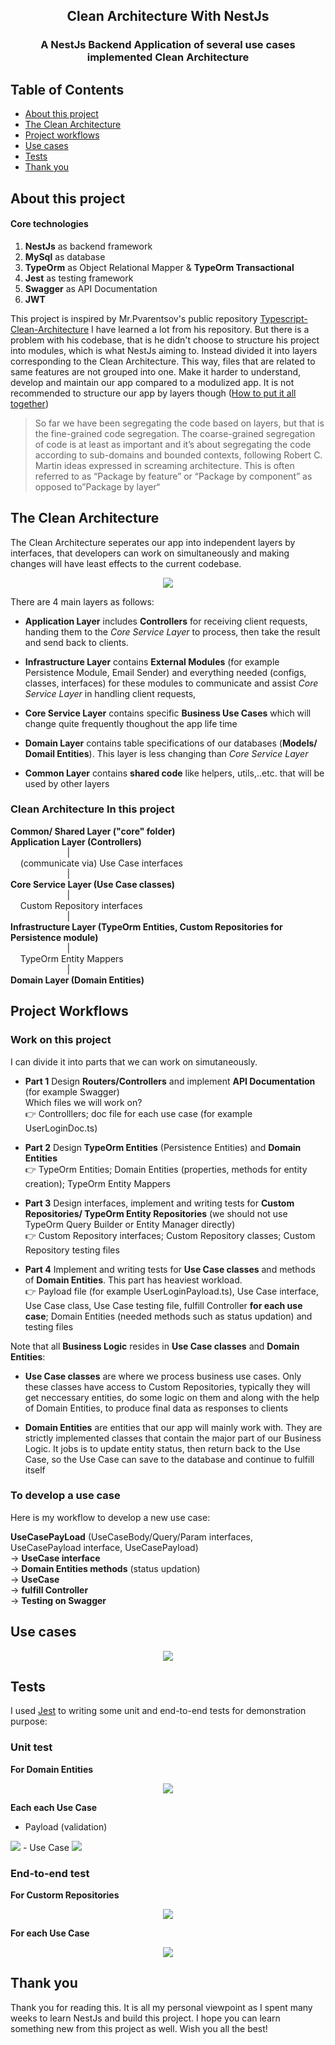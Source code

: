 <h2 align="center">Clean Architecture With NestJs</h2>
  
<h3 align="center">A NestJs Backend Application of several use cases implemented Clean Architecture</h3>

##  Table of Contents

- [About this project](#about )
- [The Clean Architecture](#cleanarchitecture)
- [Project workflows](#workflow)
- [Use cases](#usecase )
- [Tests](#test)
- [Thank you](#thank )


##  About this project <a name = "about"></a>

#### Core technologies
1. **NestJs** as backend framework
2. **MySql** as database
3. **TypeOrm** as Object Relational Mapper & **TypeOrm Transactional**
4. **Jest** as testing framework
5. **Swagger** as API Documentation
6. **JWT**


This project is inspired by Mr.Pvarentsov's public repository  [Typescript-Clean-Architecture](https://github.com/pvarentsov/typescript-clean-architecture)
I have learned a lot from his repository. But there is a problem with his codebase, that is he didn't choose to structure his project into modules, which is what NestJs aiming to. Instead divided it into layers corresponding to the Clean Architecture. This way, files that are related to same features are not grouped into one. Make it harder to understand, develop and maintain our app compared to a modulized app. It is not recommended to structure our app by layers though ([How to put it all together](https://herbertograca.com/2017/11/16/explicit-architecture-01-ddd-hexagonal-onion-clean-cqrs-how-i-put-it-all-together/))
> So far we have been segregating the code based on layers, but that is the fine-grained code segregation. The coarse-grained segregation of code is at least as important and it’s about segregating the code according to sub-domains and bounded contexts, following Robert C. Martin ideas expressed in screaming architecture. This is often referred to as “Package by feature” or “Package by component” as opposed to”Package by layer“

## The Clean Architecture <a name = "cleanarchitecture"></a>
 
The Clean Architecture seperates our app into independent layers by interfaces, that developers can work on simultaneously and making changes will have least effects to the current codebase.

<p align="center"> 
    <img src="./asset/clean-architecture.png">
</p>

There are 4 main layers as follows:
* **Application Layer** includes **Controllers** for receiving client requests, handing them to the *Core Service Layer* to process, then take the result and send back to clients.

* **Infrastructure Layer** contains **External Modules** (for example Persistence Module, Email Sender) and everything needed (configs, classes, interfaces) for these modules to communicate and assist *Core Service Layer* in handling client requests,  

* **Core Service Layer** contains specific **Business Use Cases** which will change quite frequently thoughout the app life time

* **Domain Layer** contains table specifications of our databases (**Models/ Domail Entities**). This layer is less changing than *Core Service Layer* 

* **Common Layer** contains **shared code** like helpers, utils,..etc. that will be used by other layers

### Clean Architecture In this project
**Common/ Shared Layer ("core" folder)**\
**Application Layer (Controllers)**\
&nbsp;&nbsp;&nbsp;&nbsp;&nbsp;&nbsp;&nbsp;&nbsp;&nbsp;&nbsp;&nbsp;&nbsp;&nbsp;&nbsp;&nbsp;&nbsp;&nbsp;&nbsp;&nbsp;&nbsp;&nbsp;&nbsp;&nbsp;|\
&nbsp;&nbsp;&nbsp;&nbsp;(communicate via) Use Case interfaces\
&nbsp;&nbsp;&nbsp;&nbsp;&nbsp;&nbsp;&nbsp;&nbsp;&nbsp;&nbsp;&nbsp;&nbsp;&nbsp;&nbsp;&nbsp;&nbsp;&nbsp;&nbsp;&nbsp;&nbsp;&nbsp;&nbsp;&nbsp;|\
**Core Service Layer (Use Case classes)**\
&nbsp;&nbsp;&nbsp;&nbsp;&nbsp;&nbsp;&nbsp;&nbsp;&nbsp;&nbsp;&nbsp;&nbsp;&nbsp;&nbsp;&nbsp;&nbsp;&nbsp;&nbsp;&nbsp;&nbsp;&nbsp;&nbsp;&nbsp;|\
&nbsp;&nbsp;&nbsp;&nbsp;Custom Repository interfaces\
&nbsp;&nbsp;&nbsp;&nbsp;&nbsp;&nbsp;&nbsp;&nbsp;&nbsp;&nbsp;&nbsp;&nbsp;&nbsp;&nbsp;&nbsp;&nbsp;&nbsp;&nbsp;&nbsp;&nbsp;&nbsp;&nbsp;&nbsp;|\
**Infrastructure Layer (TypeOrm Entities, Custom Repositories for Persistence module)**\
&nbsp;&nbsp;&nbsp;&nbsp;&nbsp;&nbsp;&nbsp;&nbsp;&nbsp;&nbsp;&nbsp;&nbsp;&nbsp;&nbsp;&nbsp;&nbsp;&nbsp;&nbsp;&nbsp;&nbsp;&nbsp;&nbsp;&nbsp;|\
&nbsp;&nbsp;&nbsp;&nbsp;TypeOrm Entity Mappers\
&nbsp;&nbsp;&nbsp;&nbsp;&nbsp;&nbsp;&nbsp;&nbsp;&nbsp;&nbsp;&nbsp;&nbsp;&nbsp;&nbsp;&nbsp;&nbsp;&nbsp;&nbsp;&nbsp;&nbsp;&nbsp;&nbsp;&nbsp;|\
**Domain Layer (Domain Entities)**

## Project Workflows <a name="workflow"> </a>

### Work on this project

I can divide it into parts that we can work on simutaneously.
 
* **Part 1** Design **Routers/Controllers** and implement **API Documentation** (for example Swagger)\
Which files we will work on?\
👉 Controlllers; doc file for each use case (for example UserLoginDoc.ts)


* **Part 2** Design **TypeOrm Entities** (Persistence Entities) and **Domain Entities** \
👉 TypeOrm Entities; Domain Entities (properties, methods for entity creation); TypeOrm Entity Mappers


* **Part 3** Design interfaces, implement and writing tests for **Custom Repositories/ TypeOrm Entity Repositories** (we should not use TypeOrm Query Builder or Entity Manager directly)\
👉 Custom Repository interfaces; Custom Repository classes; Custom Repository testing files


* **Part 4** Implement and writing tests for **Use Case classes** and methods of **Domain Entities**. This part has heaviest workload.\
👉 Payload file (for example UserLoginPayload.ts), Use Case interface, Use Case class, Use Case testing file, fulfill Controller **for each use case**; Domain Entities (needed methods such as status updation) and testing files 


Note that all **Business Logic** resides in **Use Case classes** and **Domain Entities**:

* **Use Case classes** are where we process business use cases. Only these classes have access to Custom Repositories, typically they will get neccessary entities, do some logic on them and along with the help of Domain Entities, to produce final data as responses to clients
 
* **Domain Entities** are entities that our app will mainly work with. They are strictly implemented classes that contain the major part of our Business Logic. It jobs is to update entity status, then return back to the Use Case, so the Use Case can save to the database and continue to fulfill itself  

### To develop a use case 
Here is my workflow to develop a new use case:

**UseCasePayLoad** (UseCaseBody/Query/Param interfaces, UseCasePayload interface, UseCasePayload)<br>
→ **UseCase interface**<br>
→ **Domain Entities methods** (status updation)<br>
→ **UseCase**<br>
→ **fulfill Controller**<br>
→ **Testing on Swagger**


## Use cases <a name="usecase"></a>
<p align="center"> 
    <img src="./asset/use-cases.png">
</p>

## Tests <a name="test"> </a>
I used [Jest](https://jestjs.io/) to writing some unit and end-to-end tests for demonstration purpose:

### Unit test
**For Domain Entities**
<p align="center"> 
    <img src="./asset/test/domain-entity-spec.png">
</p>

**Each each Use Case**
  -  Payload (validation)
<img src="./asset/test/payload-spec.png">
  -  Use Case
<img src="./asset/test/use-case-spec.png">


### End-to-end test

**For Custorm Repositories**

<p align="center"> 
    <img src="./asset/test/custom-repository-e2e.png">
</p>

**For each Use Case**
<p align="center"> 
    <img src="./asset/test/use-case-e2e.png">
</p>
 
## Thank you <a name="thank"> </a>
Thank you for reading this. It is all my personal viewpoint as I spent many weeks to learn NestJs and build this project. I hope you can learn something new from this project as well. Wish you all the best!
